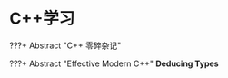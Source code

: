 # C++学习

???+ Abstract "C++ 零碎杂记"
    <!-- -  [值类型与右值引用](./零碎杂记/值类型与右值引用.md) -->

???+ Abstract "Effective Modern C++"
    **Deducing Types**
<!-- 
    - [item1：理解模板类型推导](./effective/item1.md) -->
